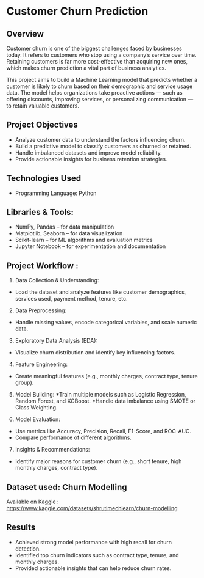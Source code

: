 # Customer Churn Prediction

## Overview

Customer churn is one of the biggest challenges faced by businesses today. It refers to customers who stop using a company’s service over time. Retaining customers is far more cost-effective than acquiring new ones, which makes churn prediction a vital part of business analytics.

This project aims to build a Machine Learning model that predicts whether a customer is likely to churn based on their demographic and service usage data. The model helps organizations take proactive actions — such as offering discounts, improving services, or personalizing communication — to retain valuable customers.

## Project Objectives

* Analyze customer data to understand the factors influencing churn.
* Build a predictive model to classify customers as churned or retained.
* Handle imbalanced datasets and improve model reliability.
* Provide actionable insights for business retention strategies.

## Technologies Used

*  Programming Language: Python
 ## Libraries & Tools:
   * NumPy, Pandas – for data manipulation
   * Matplotlib, Seaborn – for data visualization
   * Scikit-learn – for ML algorithms and evaluation metrics
   * Jupyter Notebook – for experimentation and documentation

## Project Workflow : 

1. Data Collection & Understanding:
* Load the dataset and analyze features like customer demographics, services used, payment method, tenure, etc.

2. Data Preprocessing:
* Handle missing values, encode categorical variables, and scale numeric data.

3. Exploratory Data Analysis (EDA):
* Visualize churn distribution and identify key influencing factors.

4. Feature Engineering:
* Create meaningful features (e.g., monthly charges, contract type, tenure group).

5. Model Building:
*Train multiple models such as Logistic Regression, Random Forest, and XGBoost.
*Handle data imbalance using SMOTE or Class Weighting.

6. Model Evaluation:
* Use metrics like Accuracy, Precision, Recall, F1-Score, and ROC-AUC.
* Compare performance of different algorithms.

7. Insights & Recommendations:
* Identify major reasons for customer churn (e.g., short tenure, high monthly charges, contract type).

## Dataset used: Churn Modelling
Available on Kaggle : https://www.kaggle.com/datasets/shrutimechlearn/churn-modelling


## Results

* Achieved strong model performance with high recall for churn detection.
* Identified top churn indicators such as contract type, tenure, and monthly charges.
* Provided actionable insights that can help reduce churn rates.

